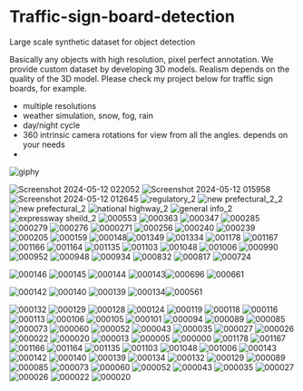 # Traffic-sign-board-detection
Large scale synthetic dataset for object detection

Basically any objects with high resolution, pixel perfect annotation.
We provide custom dataset by developing 3D models.
Realism depends on the quality of the 3D model. Please check my project below for traffic sign boards, for example.

- multiple resolutions
- weather simulation, snow, fog, rain
- day/night cycle
- 360 intrinsic camera rotations for view from all the angles. depends on your needs
- 
![giphy](https://github.com/soans1994/Traffic-sign-board-detection/assets/30766648/37081867-8ee3-47a6-96bb-61f0d6e2c16a)

![Screenshot 2024-05-12 022052](https://github.com/soans1994/Traffic-sign-board-detection/assets/30766648/337e517d-2331-4493-8f4a-97c51520bdda)
![Screenshot 2024-05-12 015958](https://github.com/soans1994/Traffic-sign-board-detection/assets/30766648/5951f87c-5048-421e-bd53-b418cc175f1e)
![Screenshot 2024-05-12 012645](https://github.com/soans1994/Traffic-sign-board-detection/assets/30766648/298a9436-ad62-4279-bfbd-3b9405eadfcb)
![regulatory_2](https://github.com/soans1994/Traffic-sign-board-detection/assets/30766648/bde2ee09-eb71-450e-8101-45940ccc4275)
![new prefectural_2_2](https://github.com/soans1994/Traffic-sign-board-detection/assets/30766648/393d4cec-1962-461f-b74b-e701139f4edb)
![new prefectural_2](https://github.com/soans1994/Traffic-sign-board-detection/assets/30766648/4c28bf2e-3485-46d6-aff5-013deaffafea)
![national highway_2](https://github.com/soans1994/Traffic-sign-board-detection/assets/30766648/6300aa72-3d39-4947-9b7d-5638dd51d4a9)
![general info_2](https://github.com/soans1994/Traffic-sign-board-detection/assets/30766648/d9d6849f-84c3-4069-abf1-6926a9ee02d3)
![expressway sheild_2](https://github.com/soans1994/Traffic-sign-board-detection/assets/30766648/764a863a-757a-4434-bd3f-48b8dd843af7)
![000553](https://github.com/soans1994/Traffic-sign-board-detection/assets/30766648/d7445ba0-92f1-44d3-afe9-a37eea96fc3e)
![000363](https://github.com/soans1994/Traffic-sign-board-detection/assets/30766648/4150776d-cdcb-49db-8d3b-3cdd2fb626fb)
![000347](https://github.com/soans1994/Traffic-sign-board-detection/assets/30766648/e20685ec-d9f7-4434-ac2d-ec50c65ee2ca)
![000285](https://github.com/soans1994/Traffic-sign-board-detection/assets/30766648/f858400c-c859-4a02-9fba-93cbdb5da0e8)
![000279](https://github.com/soans1994/Traffic-sign-board-detection/assets/30766648/41915ecd-0b0f-4960-9671-d736811c3db4)
![000276](https://github.com/soans1994/Traffic-sign-board-detection/assets/30766648/3870d1c7-464a-401c-90a1-1b159b2e5401)
![0000271](https://github.com/soans1994/Traffic-sign-board-detection/assets/30766648/2db5b9db-bc9d-419f-93fe-d3a4e46d6f81)
![000256](https://github.com/soans1994/Traffic-sign-board-detection/assets/30766648/0cdf94bc-c1fc-4f3f-8e72-0a7cb6455226)
![000240](https://github.com/soans1994/Traffic-sign-board-detection/assets/30766648/63c85008-81c1-44af-924d-6e974e885d38)
![000239](https://github.com/soans1994/Traffic-sign-board-detection/assets/30766648/f450bf6d-30f8-4133-a703-3c19ab92f3d1)
![000205](https://github.com/soans1994/Traffic-sign-board-detection/assets/30766648/5b7c0e23-e4d8-4b2c-bfed-f1e6732e26a9)
![000159](https://github.com/soans1994/Traffic-sign-board-detection/assets/30766648/74627e92-88e0-466b-bab3-8de2dab6afec)
![000148](https://github.com/soans1994/Traffic-sign-board-detection/assets/30766648/96517df2-1414-4903-8853-3df353332cf6)![001349](https://github.com/soans1994/Traffic-sign-board-detection/assets/30766648/107cc579-0f8f-4c9f-b75d-6e7c08505738)
![001334](https://github.com/soans1994/Traffic-sign-board-detection/assets/30766648/f99e37f8-d5cb-4ff9-a6be-2dfb3f83a667)
![001178](https://github.com/soans1994/Traffic-sign-board-detection/assets/30766648/152051e2-685b-41fc-b545-2b4fc54265a6)
![001167](https://github.com/soans1994/Traffic-sign-board-detection/assets/30766648/b0aa5c79-fd57-469b-a6d4-bc2082bbb450)
![001166](https://github.com/soans1994/Traffic-sign-board-detection/assets/30766648/729ca134-a745-40d5-b892-2be7ddc2e11d)
![001164](https://github.com/soans1994/Traffic-sign-board-detection/assets/30766648/af2a7156-3712-42cb-9fae-2ec0347813a5)
![001135](https://github.com/soans1994/Traffic-sign-board-detection/assets/30766648/d5b2a56e-df78-439a-987a-a99b52c4c674)
![001103](https://github.com/soans1994/Traffic-sign-board-detection/assets/30766648/7a4bfb46-a0e9-48cc-87ee-7cb6b588bb84)
![001048](https://github.com/soans1994/Traffic-sign-board-detection/assets/30766648/7b1114ae-f235-4168-964c-4830b696aadb)
![001006](https://github.com/soans1994/Traffic-sign-board-detection/assets/30766648/51405730-7324-40c9-af1d-c8c64a306aa4)
![000990](https://github.com/soans1994/Traffic-sign-board-detection/assets/30766648/3327823b-ea82-4fe8-bac2-06e5555ab784)
![000952](https://github.com/soans1994/Traffic-sign-board-detection/assets/30766648/ce73dbb0-b35a-40ce-8069-2d3e80926202)
![000948](https://github.com/soans1994/Traffic-sign-board-detection/assets/30766648/eae192eb-89e4-4562-a39c-c8b71b4d4500)
![000934](https://github.com/soans1994/Traffic-sign-board-detection/assets/30766648/08799dea-cb91-4d64-bd8d-7d9b4e8375ce)
![000832](https://github.com/soans1994/Traffic-sign-board-detection/assets/30766648/1aba618d-3c92-42f5-b85e-5feb4dfab055)
![000817](https://github.com/soans1994/Traffic-sign-board-detection/assets/30766648/f0f17674-9800-407a-9e4e-154e6fcbb442)
![000724](https://github.com/soans1994/Traffic-sign-board-detection/assets/30766648/c8ba0da9-e747-4d91-bbf0-ea83ccb01ee8)

![000146](https://github.com/soans1994/Traffic-sign-board-detection/assets/30766648/ce51e83a-889e-4778-907f-7b44b98cb134)
![000145](https://github.com/soans1994/Traffic-sign-board-detection/assets/30766648/9e399e95-d914-4581-ae94-e693c224b294)
![000144](https://github.com/soans1994/Traffic-sign-board-detection/assets/30766648/eb3e90b2-2683-473f-8215-c42d7494f39b)
![000143](https://github.com/soans1994/Traffic-sign-board-detection/assets/30766648/a7ebdbe5-ce97-4909-9ee8-c5264c232055)![000696](https://github.com/soans1994/Traffic-sign-board-detection/assets/30766648/18011db3-a563-4370-b7d8-1b4d6a8af20b)
![000661](https://github.com/soans1994/Traffic-sign-board-detection/assets/30766648/dcc6935c-3884-4262-988c-c6342fa3e0a9)

![000142](https://github.com/soans1994/Traffic-sign-board-detection/assets/30766648/d1f944f5-11d3-48e0-a646-6545ace04d4e)
![000140](https://github.com/soans1994/Traffic-sign-board-detection/assets/30766648/a8f0787f-8f70-457e-962a-1a83e3d1f394)
![000139](https://github.com/soans1994/Traffic-sign-board-detection/assets/30766648/d27aee58-86f0-4d77-94fc-c30a7653b05a)
![000134](https://github.com/soans1994/Traffic-sign-board-detection/assets/30766648/c736271f-74d5-4155-94e5-eebfb428e5bb)![000561](https://github.com/soans1994/Traffic-sign-board-detection/assets/30766648/d099c138-3ddf-4b09-b94c-5008fc622f7b)

![000132](https://github.com/soans1994/Traffic-sign-board-detection/assets/30766648/4a0454b7-f8d5-4f68-b899-c042c300e8db)
![000129](https://github.com/soans1994/Traffic-sign-board-detection/assets/30766648/89ce26da-97a0-465d-b53c-70e51d8ef88f)
![000128](https://github.com/soans1994/Traffic-sign-board-detection/assets/30766648/6d79d17a-40a7-4443-bf35-1004e6657572)
![000124](https://github.com/soans1994/Traffic-sign-board-detection/assets/30766648/d3056b44-47e5-4c7d-b776-61cab0395fb5)
![000119](https://github.com/soans1994/Traffic-sign-board-detection/assets/30766648/56ded8ba-35f4-44e7-ac3f-056ab913d75a)
![000118](https://github.com/soans1994/Traffic-sign-board-detection/assets/30766648/26792019-0bb5-48f5-8c59-683aeeec6773)
![000116](https://github.com/soans1994/Traffic-sign-board-detection/assets/30766648/3e561230-6766-45de-8b8a-8ac8206b395e)
![000113](https://github.com/soans1994/Traffic-sign-board-detection/assets/30766648/54c6ad68-8b76-4f2f-99cd-423049e0ed58)
![000106](https://github.com/soans1994/Traffic-sign-board-detection/assets/30766648/d54a7d15-94dd-40fc-9d12-6524a0eb00ae)
![000105](https://github.com/soans1994/Traffic-sign-board-detection/assets/30766648/e57e8c19-84d3-407a-8cc0-ca5babfec180)
![000101](https://github.com/soans1994/Traffic-sign-board-detection/assets/30766648/3ab43d6e-b026-4d4c-a58c-86ece5713953)
![000094](https://github.com/soans1994/Traffic-sign-board-detection/assets/30766648/e0df5317-5d26-4cfe-b15c-304622d91358)
![000089](https://github.com/soans1994/Traffic-sign-board-detection/assets/30766648/da88108b-4b3f-471f-bda4-309defdc8774)
![000085](https://github.com/soans1994/Traffic-sign-board-detection/assets/30766648/7daa1a31-82d1-4c5c-8f12-279989fe1f8e)
![000073](https://github.com/soans1994/Traffic-sign-board-detection/assets/30766648/d72cbb02-047a-4311-be7a-6c4f120987a0)
![000060](https://github.com/soans1994/Traffic-sign-board-detection/assets/30766648/f796eb9c-5923-4de9-9604-5b0df10bcd81)
![000052](https://github.com/soans1994/Traffic-sign-board-detection/assets/30766648/112713db-d954-4648-9cf6-385902152d12)
![000043](https://github.com/soans1994/Traffic-sign-board-detection/assets/30766648/d1a41e3a-8e87-4654-a038-430be5e99488)
![000035](https://github.com/soans1994/Traffic-sign-board-detection/assets/30766648/4ba47e1d-bcdb-4a66-bc87-2a4c7ff93368)
![000027](https://github.com/soans1994/Traffic-sign-board-detection/assets/30766648/bf41425d-1562-4f21-9732-1add2a276377)
![000026](https://github.com/soans1994/Traffic-sign-board-detection/assets/30766648/0afa8f8d-1d41-447c-8dff-acb7b03352bb)
![000022](https://github.com/soans1994/Traffic-sign-board-detection/assets/30766648/7f331b4f-52c7-46ce-b093-12c437af8274)
![000020](https://github.com/soans1994/Traffic-sign-board-detection/assets/30766648/20debccb-d72e-4cb0-ae2a-3dd56a661946)
![000013](https://github.com/soans1994/Traffic-sign-board-detection/assets/30766648/e434277f-db8a-4191-a362-e05bc199abea)
![000005](https://github.com/soans1994/Traffic-sign-board-detection/assets/30766648/ab40a7cb-7525-4284-abeb-ffcdf7fceeb9)
![000000](https://github.com/soans1994/Traffic-sign-board-detection/assets/30766648/d503b4a7-70d7-4389-8d8c-b45d882f808b)
![001178](https://github.com/soans1994/Traffic-sign-board-detection/assets/30766648/745a5608-caa3-4476-ad60-9b816d529115)
![001167](https://github.com/soans1994/Traffic-sign-board-detection/assets/30766648/d825d783-df7e-493b-9e8e-e77af0341b4d)
![001166](https://github.com/soans1994/Traffic-sign-board-detection/assets/30766648/7a94a7be-fa4e-472f-8f5e-311dcde1d9f1)
![001164](https://github.com/soans1994/Traffic-sign-board-detection/assets/30766648/45decd46-469c-4046-a32f-0cdefc2c7dce)
![001135](https://github.com/soans1994/Traffic-sign-board-detection/assets/30766648/60408e25-4d17-4420-8fbe-70a1cfb00d19)
![001103](https://github.com/soans1994/Traffic-sign-board-detection/assets/30766648/3676bb6b-67bd-4f34-a8c2-e21767bec6f1)
![001048](https://github.com/soans1994/Traffic-sign-board-detection/assets/30766648/a0fbde7b-fa36-4150-849f-b4ca27a67c51)
![001006](https://github.com/soans1994/Traffic-sign-board-detection/assets/30766648/7488341a-7841-425a-8a76-9f0889a18a69)
![000143](https://github.com/soans1994/Traffic-sign-board-detection/assets/30766648/f9bf7686-4aba-469f-ada2-dca44f7e4eba)
![000142](https://github.com/soans1994/Traffic-sign-board-detection/assets/30766648/e00ba64b-ce98-4d48-a983-1f7a6d0c00b0)
![000140](https://github.com/soans1994/Traffic-sign-board-detection/assets/30766648/f4acbe1b-e502-4168-a68a-f33d0ec03a1c)
![000139](https://github.com/soans1994/Traffic-sign-board-detection/assets/30766648/9b2b54f2-3fa0-4ad5-acef-c2610d2f60f2)
![000134](https://github.com/soans1994/Traffic-sign-board-detection/assets/30766648/8a3f5d66-c4aa-4e13-beea-27e7a4ce05c1)
![000132](https://github.com/soans1994/Traffic-sign-board-detection/assets/30766648/5da897b5-e969-4cbc-b497-5727c6690581)
![000129](https://github.com/soans1994/Traffic-sign-board-detection/assets/30766648/3c57e516-1442-4b7d-8a56-58eb9f61bdbc)
![000089](https://github.com/soans1994/Traffic-sign-board-detection/assets/30766648/00647d0e-7abe-4e15-a7aa-5c600afef8a5)
![000085](https://github.com/soans1994/Traffic-sign-board-detection/assets/30766648/a8487010-eb2e-4522-b568-26cb6e4143e1)
![000073](https://github.com/soans1994/Traffic-sign-board-detection/assets/30766648/0fdcedbd-d0d3-444c-806f-712d9f307a52)
![000060](https://github.com/soans1994/Traffic-sign-board-detection/assets/30766648/0b1bc3e7-5de3-41d5-b81e-705dec0e2df5)
![000052](https://github.com/soans1994/Traffic-sign-board-detection/assets/30766648/e2568fcc-2128-4917-bbed-928c798b381c)
![000043](https://github.com/soans1994/Traffic-sign-board-detection/assets/30766648/b991c781-8af3-4bea-bb3a-6ae30268f7b5)
![000035](https://github.com/soans1994/Traffic-sign-board-detection/assets/30766648/81e66e60-ac70-47c0-a736-11990695d24d)
![000027](https://github.com/soans1994/Traffic-sign-board-detection/assets/30766648/f68b9110-46fc-4626-9504-0c77ea6e8c2b)
![000026](https://github.com/soans1994/Traffic-sign-board-detection/assets/30766648/10a1549d-0f4e-43cc-a309-7fe9977406c5)
![000022](https://github.com/soans1994/Traffic-sign-board-detection/assets/30766648/674ceb13-3101-4a4f-ae79-8d494bffab19)
![000020](https://github.com/soans1994/Traffic-sign-board-detection/assets/30766648/a8907746-1c6f-4614-93d4-c942f686e5e0)
